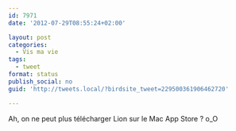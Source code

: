 ```yaml
---
id: 7971
date: '2012-07-29T08:55:24+02:00'

layout: post
categories:
  - Vis ma vie
tags:
  - tweet
format: status
publish_social: no
guid: 'http://tweets.local/?birdsite_tweet=229500361906462720'

---
```


Ah, on ne peut plus télécharger Lion sur le Mac App Store ? o\_O